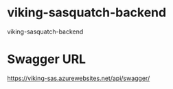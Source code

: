 # viking-sasquatch-backend
viking-sasquatch-backend

# Swagger URL
https://viking-sas.azurewebsites.net/api/swagger/

